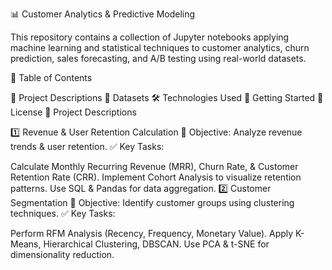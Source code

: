 📊 Customer Analytics & Predictive Modeling

This repository contains a collection of Jupyter notebooks applying machine learning and statistical techniques to customer analytics, churn prediction, sales forecasting, and A/B testing using real-world datasets.

📌 Table of Contents

📝 Project Descriptions
📂 Datasets
🛠️ Technologies Used
🚀 Getting Started
📜 License
📝 Project Descriptions

1️⃣ Revenue & User Retention Calculation
📌 Objective: Analyze revenue trends & user retention.
✅ Key Tasks:

Calculate Monthly Recurring Revenue (MRR), Churn Rate, & Customer Retention Rate (CRR).
Implement Cohort Analysis to visualize retention patterns.
Use SQL & Pandas for data aggregation.
2️⃣ Customer Segmentation
📌 Objective: Identify customer groups using clustering techniques.
✅ Key Tasks:

Perform RFM Analysis (Recency, Frequency, Monetary Value).
Apply K-Means, Hierarchical Clustering, DBSCAN.
Use PCA & t-SNE for dimensionality reduction.
